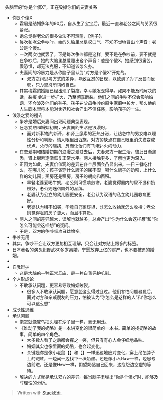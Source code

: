 

头脑里的“你是个傻X”，正在毁掉你们的夫妻关系

- 你是个傻X
  - 霜眉是结婚多年的90后，自从生了宝宝后，最近一直和老公之间的关系很紧张。
  - 她总觉得老公的很多做法不可理喻，【例子】。
  - 每次和老公争吵时，她的头脑里总是叹口气，不知不觉地冒出个声音：老公是个傻x。
  - 一次两次也就罢了，可是每次争吵都是这样，要不是在争吵前，要不就是在争吵后，她的大脑里总爱蹦出这个声音：他是个傻X。她感到很痛苦，很恐惧，却无法克服，不知道该怎么办。
  - 夫妻间的冷暴力是从你脑子里认为“对方是个傻X”开始的。
    - 双方之间思考方式的差异，导致互怼的出现，以致到了为了反驳而反驳，只为坚持所谓的自己。
  - 其实梅霜的婚姻已经出现了裂痕，幸亏她发现得早。如果不能及时解决的话，裂痕 会进一步扩大，乃至彻底断裂。他们之间的争吵不仅会影响婚姻，还会波及他们的孩子。孩子在父母争吵的原生家庭中长大，那么他的人生脚本里将本能对世界和社会产出不信任感，影响孩子的一生。
- 浪漫之爱的褪去
  - 争吵是婚后夫妻间出现问题典型表现。
  - 在恋爱期和婚姻初期，夫妻间的生活是浪漫的。
    - 面对新事物j的新奇，和肾上腺素的狂热分泌，让热恋中的男女难以理性分析和判断。情人眼里出西施，对方的缺点在自己眼里消失或变成优点。父母的阻挠，反而让他们有飞蛾扑火的动力。
  - 在恋爱期和结婚初期的浪漫之爱过去后，夫妻双方一起生活，彼此日渐熟悉，肾上腺素逐渐恢复正常水平。两人接触更多，了解也更为深入。
  - 正因为如此，夫妻价值观的差异在各个层面会凸显出来。一日三餐吃什么，在哪儿吃；孩子该穿什么牌子的尿不湿，喝什么牌子的奶粉，上什么样的幼儿园；买房还是租房，房子的朝向和面积。
    - 早餐老婆爱喝牛奶，老公则习惯啃煎饼。老婆觉得国内的尿不湿和奶粉好，老公则迷信国外的品牌。
    - 老婆认为公立的幼儿园更安全，老公认为双语的私立幼儿园教育更好。
    - 老婆认为租不如买，毕竟自己家舒坦，想怎么收拾就怎么收拾；老公则觉得租的房子更大，而且不算贵。
  - 两人之间的差异越大，误解也就越多，总会产出“你为什么会这样想”和“你怎么可能会这样想”的疑问。
  - 于是，双方的争吵频次日益增多。
-  争吵无用
  - 其实，争吵不会让双方更加相互理解，只会让对方贴上跟多的标签。
  - 日本著名的演员北野武80多岁离婚，宁愿放弃上亿的财产，也不要被迫的婚姻。
  - 
- 自我辩护
  - 这是大脑的一种正常反应，是一种自我保护机制。
- 个人形成论
  - 不敢承认问题，更容易导致婚姻破裂。
    - 很多人不敢承认问题，愿意就这么得过且过。他们害怕问题暴漏后，面对对方和亲戚朋友的压力，怕被认为“你怎么是这样的人”和“你怎么可以这么想”
- 成长性思维 
- 承认问题
  - 抱怨就像鸵鸟把头埋在沙子里一样，毫无用处。
  - 《谁动了我的奶酪》是一本讲变化的很简单的一本书。简单的找奶酪的故事，简单的四个角色。
    - 大多数人看了之后都会挥之一笑，但只有有心人会仔细地品味。
    - 婚姻其实也像里面的奶酪，也会起变化。
    - 关键是你是像小老鼠【】和【】一样迅速地应对变化，穿上吊在脖子上的跑鞋，一边闻一边找下一块奶酪。还是像小人Haw一样，边思考边前进。还是像Hew一样，期望奶酪自己回来，边抱怨边空虚的等待。
  - 解决的方式就是承认双方的差异。每当脑子里弹出“你是个傻x”时，能够及时理性的分析。
> Written with [StackEdit](https://stackedit.io/).
<!--stackedit_data:
eyJoaXN0b3J5IjpbOTAwNDczMjg1XX0=
-->